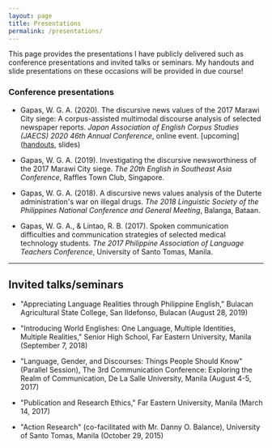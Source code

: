 ```yaml
---
layout: page
title: Presentations
permalink: /presentations/
---
```

This page provides the presentations I have publicly delivered such as conference presentations and invited talks or seminars. My handouts and slide presentations on these occasions will be provided in due course!

### Conference presentations
* Gapas, W. G. A. (2020). The discursive news values of the 2017 Marawi City siege: A corpus-assisted multimodal discourse analysis of selected newspaper reports. *Japan Association of English Corpus Studies (JAECS) 2020 46th Annual Conference*, online event. [upcoming] ([handouts](https://senseigab.github.io/presentations/JAECSRef.pdf), slides)

* Gapas, W. G. A. (2019). Investigating the discursive newsworthiness of the 2017 Marawi City siege. *The 20th English in Southeast Asia Conference*, Raffles Town Club, Singapore. 

* Gapas, W. G. A. (2018). A discursive news values analysis of the Duterte administration's war on illegal drugs. *The 2018 Linguistic Society of the Philippines National Conference and General Meeting*, Balanga, Bataan.

* Gapas, W. G. A., & Lintao, R. B. (2017). Spoken communication difficulties and communication strategies of selected medical technology students. *The 2017 Philippine Association of Language Teachers Conference*, University of Santo Tomas, Manila. 

---
## Invited talks/seminars
* "Appreciating Language Realities through Philippine English," Bulacan Agricultural State College, San Ildefonso, Bulacan (August 28, 2019)

* "Introducing World Englishes: One Language, Multiple Identities, Multiple Realities," Senior High School, Far Eastern University, Manila (September 7, 2018)

* "Language, Gender, and Discourses: Things People Should Know" (Parallel Session), The 3rd Communication Conference: Exploring the Realm of Communication, De La Salle University, Manila (August 4-5, 2017)

* "Publication and Research Ethics," Far Eastern University, Manila (March 14, 2017)

* "Action Research" (co-facilitated with Mr. Danny O. Balance), University of Santo Tomas, Manila (October 29, 2015)
